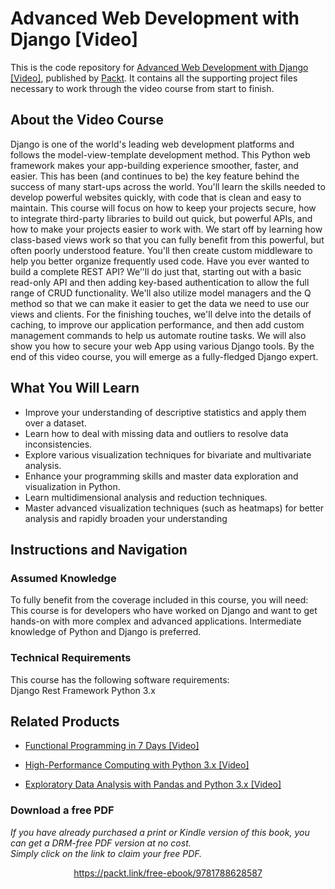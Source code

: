 # Advanced Web Development with Django [Video]
This is the code repository for [Advanced Web Development with Django [Video]](https://www.packtpub.com/web-development/advanced-web-development-django-video?utm_source=github&utm_medium=repository&utm_campaign=9781788628587), published by [Packt](https://www.packtpub.com/?utm_source=github). It contains all the supporting project files necessary to work through the video course from start to finish.
## About the Video Course
Django is one of the world's leading web development platforms and follows the model-view-template development method. This Python web framework makes your app-building experience smoother, faster, and easier. This has been (and continues to be) the key feature behind the success of many start-ups across the world.
You'll learn the skills needed to develop powerful websites quickly, with code that is clean and easy to maintain. This course will focus on how to keep your projects secure, how to integrate third-party libraries to build out quick, but powerful APIs, and how to make your projects easier to work with. We start off by learning how class-based views work so that you can fully benefit from this powerful, but often poorly understood feature. You'll then create custom middleware to help you better organize frequently used code. 
Have you ever wanted to build a complete REST API? We’'ll do just that, starting out with a basic read-only API and then adding key-based authentication to allow the full range of CRUD functionality. We'll also utilize model managers and the Q method so that we can make it easier to get the data we need to use our views and clients. For the finishing touches, we'll delve into the details of caching, to improve our application performance, and then add custom management commands to help us automate routine tasks. We will also show you how to secure your web App using various Django tools. By the end of this video course, you will emerge as a fully-fledged Django expert.

<H2>What You Will Learn</H2>
<DIV class=book-info-will-learn-text>
<UL>
<LI><SPAN style="BACKGROUND-COLOR: transparent">Improve your understanding of descriptive statistics and apply them over a dataset.</SPAN> 
<LI><SPAN style="BACKGROUND-COLOR: transparent">Learn how to deal with missing data and outliers to resolve data inconsistencies.</SPAN> 
<LI><SPAN style="BACKGROUND-COLOR: transparent">Explore various visualization techniques for bivariate and multivariate analysis.</SPAN> 
<LI><SPAN style="BACKGROUND-COLOR: transparent">Enhance your programming skills and master data exploration and visualization in Python.</SPAN> 
<LI><SPAN style="BACKGROUND-COLOR: transparent">Learn multidimensional analysis and reduction techniques.</SPAN> 
<LI><SPAN style="BACKGROUND-COLOR: transparent">Master advanced visualization techniques (such as heatmaps) for better analysis and rapidly broaden your understanding</SPAN> </LI></UL></DIV>

## Instructions and Navigation
### Assumed Knowledge
To fully benefit from the coverage included in this course, you will need:<br/>
This course is for developers who have worked on Django and want to get hands-on with more complex and advanced applications. Intermediate knowledge of Python and Django is preferred.
### Technical Requirements
This course has the following software requirements:<br/>
Django Rest Framework
Python 3.x

## Related Products
* [Functional Programming in 7 Days [Video]](https://www.packtpub.com/application-development/functional-programming-7-days-video?utm_source=github&utm_medium=repository&utm_campaign=9781788990295)

* [High-Performance Computing with Python 3.x [Video]](https://www.packtpub.com/application-development/high-performance-computing-python-3x-video?utm_source=github&utm_medium=repository&utm_campaign=9781789956252)

* [Exploratory Data Analysis with Pandas and Python 3.x [Video]](https://www.packtpub.com/application-development/exploratory-data-analysis-pandas-and-python-3x-video?utm_source=github&utm_medium=repository&utm_campaign=9781789959116)

### Download a free PDF

 <i>If you have already purchased a print or Kindle version of this book, you can get a DRM-free PDF version at no cost.<br>Simply click on the link to claim your free PDF.</i>
<p align="center"> <a href="https://packt.link/free-ebook/9781788628587">https://packt.link/free-ebook/9781788628587 </a> </p>
